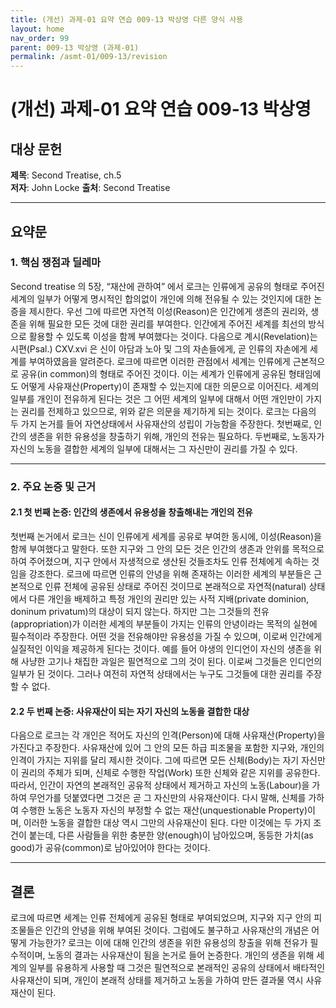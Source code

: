 ```yaml
---
title: (개선) 과제-01 요약 연습 009-13 박상영 다른 양식 사용
layout: home
nav_order: 99
parent: 009-13 박상영 (과제-01)
permalink: /asmt-01/009-13/revision
---
```


# (개선) 과제-01 요약 연습 009-13 박상영 

## 대상 문헌  
**제목**: Second Treatise, ch.5  
**저자**: John Locke
**출처**: Second Treatise

---

## 요약문  

### 1. 핵심 쟁점과 딜레마  
Second treatise 의 5장, “재산에 관하여” 에서 로크는 인류에게 공유의 형태로 주어진 세계의 일부가 어떻게 명시적인 합의없이 개인에 의해 전유될 수 있는 것인지에 대한 논증을 제시한다. 우선 그에 따르면 자연적 이성(Reason)은 인간에게 생존의 권리와, 생존을 위해 필요한 모든 것에 대한 권리를 부여한다. 인간에게 주어진 세계를 최선의 방식으로 활용할 수 있도록 이성을 함께 부여했다는 것이다. 다음으로 계시(Revelation)는 시편(Psal.) CXV.xvi 은 신이 아담과 노아 및 그의 자손들에게, 곧 인류의 자손에게 세계를 부여하였음을 알려준다. 로크에 따르면 이러한 관점에서 세계는 인류에게 근본적으로 공유(in common)의 형태로 주어진 것이다. 이는 세계가 인류에게 공유된 형태임에도 어떻게 사유재산(Property)이 존재할 수 있는지에 대한 의문으로 이어진다. 세계의 일부를 개인이 전유하게 된다는 것은 그 어떤 세계의 일부에 대해서 어떤 개인만이 가지는 권리를 전제하고 있으므로, 위와 같은 의문을 제기하게 되는 것이다. 로크는 다음의 두 가지 논거를 들어 자연상태에서 사유재산의 성립이 가능함을 주장한다. 첫번째로, 인간의 생존을 위한 유용성을 창출하기 위해, 개인의 전유는 필요하다. 두번째로, 노동자가 자신의 노동을 결합한 세계의 일부에 대해서는 그 자신만이 권리를 가질 수 있다.

---

### 2. 주요 논증 및 근거  

#### 2.1 첫 번째 논증: 인간의 생존에서 유용성을 창출해내는 개인의 전유
첫번째 논거에서 로크는 신이 인류에게 세계를 공유로 부여한 동시에, 이성(Reason)을 함께 부여했다고 말한다. 또한 지구와 그 안의 모든 것은 인간의 생존과 안위를 목적으로 하여 주어졌으며, 지구 안에서 자생적으로 생산된 것들조차도 인류 전체에게 속하는 것임을 강조한다. 로크에 따르면 인류의 안녕을 위해 존재하는 이러한 세계의 부분들은 근본적으로 인류 전체에 공유된 상태로 주어진 것이므로 본래적으로 자연적(natural) 상태에서 다른 개인을 배제하고 특정 개인의 권리만 있는 사적 지배(private dominion, doninum privatum)의 대상이 되지 않는다. 하지만 그는 그것들의 전유(appropriation)가 이러한 세계의 부분들이 가지는 인류의 안녕이라는 목적의 실현에 필수적이라 주장한다. 어떤 것을 전유해야만 유용성을 가질 수 있으며, 이로써 인간에게 실질적인 이익을 제공하게 된다는 것이다. 예를 들어 야생의 인디언이 자신의 생존을 위해 사냥한 고기나 채집한 과일은 필연적으로 그의 것이 된다. 이로써 그것들은 인디언의 일부가 된 것이다. 그러나 여전히 자연적 상태에서는 누구도 그것들에 대한 권리를 주장할 수 없다.

#### 2.2 두 번째 논증: 사유재산이 되는 자기 자신의 노동을 결합한 대상
다음으로 로크는 각 개인은 적어도 자신의 인격(Person)에 대해 사유재산(Property)을 가진다고 주장한다. 사유재산에 있어 그 안의 모든 하급 피조물을 포함한 지구와, 개인의 인격이 가지는 지위를 달리 제시한 것이다. 그에 따르면 모든 신체(Body)는 자기 자신만이 권리의 주체가 되며, 신체로 수행한 작업(Work) 또한 신체와 같은 지위를 공유한다. 따라서, 인간이 자연의 본래적인 공유적 상태에서 제거하고 자신의 노동(Labour)을 가하여 무언가를 덧붙였다면 그것은 곧 그 자신만의 사유재산이다. 다시 말해, 신체를 가하여 수행한 노동은 노동자 자신의 부정할 수 없는 재산(unquestionable Property)이며, 이러한 노동을 결합한 대상 역시 그만의 사유재산이 된다. 다만 이것에는 두 가지 조건이 붙는데, 다른 사람들을 위한 충분한 양(enough)이 남아있으며, 동등한 가치(as good)가 공유(common)로 남아있어야 한다는 것이다.

---

## 결론  

로크에 따르면 세계는 인류 전체에게 공유된 형태로 부여되었으며, 지구와 지구 안의 피조물들은 인간의 안녕을 위해 부여된 것이다. 그럼에도 불구하고 사유재산의 개념은 어떻게 가능한가? 로크는 이에 대해 인간의 생존을 위한 유용성의 창출을 위해 전유가 필수적이며, 노동의 결과는 사유재산이 됨을 논거로 들어 논증한다. 개인의 생존을 위해 세계의 일부를 유용하게 사용할 때 그것은 필연적으로 본래적인 공유의 상태에서 배타적인 사유재산이 되며, 개인이 본래적 상태를 제거하고 노동을 가하여 만든 결과물 역시 사유재산이 된다.